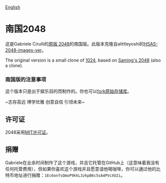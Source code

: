 [English](README.md)

# 南国2048
这是Gabriele Cirulli的[原版 2048](http://gabrielecirulli.github.io/2048/)的南国版。此版本克隆自alittleyoshi的[HSAS-2048-images-ver](https://github.com/alittleyoshi/HSAS-2048-images-ver)。

The original version is a small clone of [1024](https://play.google.com/store/apps/details?id=com.veewo.a1024), based on [Saming's 2048](http://saming.fr/p/2048/) (also a clone).

### 南国版的注意事项
这个版本只是出于娱乐目的而制作的。你也可以[fork原始存储库](https://github.com/gabrielecirulli/2048)。

~志存高远 博学优雅 创意自信 引领未来~ 

## 许可证
2048采用[MIT许可证](https://github.com/alittleyoshi/HSAS-2048-images-ver/blob/master/LICENSE.txt)。

## 捐赠
Gabriele在业余时间制作了这个游戏，并且它托管在GitHub上（这意味着我没有任何托管费用），但如果你喜欢这个游戏并且愿意请他喝咖啡，你可以通过他的比特币地址进行捐赠：`1Ec6onfsQmoP9kkL3zkpB6c5sA4PVcXU2i`。
